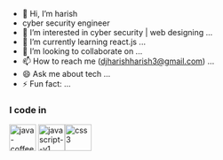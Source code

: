 - 👋 Hi, I’m harish
-  cyber security engineer
- 👀 I’m interested in cyber security | web designing ...
- 🌱 I’m currently learning react.js ...
- 💞️ I’m looking to collaborate on ...
- 📫 How to reach me (djharishharish3@gmail.com) ...
- 😄 Ask me about tech ...
- ⚡ Fun fact: ...
### I code in 
<img width="48" height="48" src="https://img.icons8.com/color/48/java-coffee-cup-logo--v1.png" alt="java-coffee-cup-logo--v1"/> <img width="48" height="48" src="https://img.icons8.com/color/48/javascript--v1.png" alt="javascript--v1"/><img width="48" height="48" src="https://img.icons8.com/color/48/css3.png" alt="css3"/>
<!---
djharish6/djharish6 is a ✨ special ✨ repository because its `README.md` (this file) appears on your GitHub profile.
You can click the Preview link to take a look at your changes.
--->
